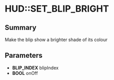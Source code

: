 # HUD::SET_BLIP_BRIGHT

## Summary
Make the blip show a brighter shade of its colour

## Parameters
* **BLIP_INDEX** blipIndex
* **BOOL** onOff